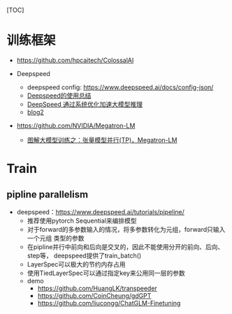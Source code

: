 [TOC]



# 训练框架

- https://github.com/hpcaitech/ColossalAI

- Deepspeed
  - deepspeed config: https://www.deepspeed.ai/docs/config-json/
  - [Deepspeed的使用总结](https://zhuanlan.zhihu.com/p/650824387)
  - [DeepSpeed 通过系统优化加速大模型推理](https://zhuanlan.zhihu.com/p/629644249#%E5%9B%9B%EF%BC%8CDeepspeed%20Inference%20%E6%A8%A1%E5%9D%97%E7%9A%84%E7%89%B9%E6%80%A7)
  - [blog2](https://mp.weixin.qq.com/s/OXKg4f6bEso8E-Rp-m7scg)

- https://github.com/NVIDIA/Megatron-LM
  - [图解大模型训练之：张量模型并行(TP)，Megatron-LM](https://zhuanlan.zhihu.com/p/622212228?utm_campaign=shareopn&utm_medium=social&utm_oi=615941546193850368&utm_psn=1631231489340559360&utm_source=wechat_session)


# Train

## pipline parallelism

- deepspeed：https://www.deepspeed.ai/tutorials/pipeline/
  - 推荐使用pytorch Sequential来编排模型
  - 对于forward的多参数输入的情况，将多参数转化为元组，forward只输入一个元组
    类型的参数
  - 在pipline并行中前向和后向是交叉的，因此不能使用分开的前向、后向、step等，
    deepspeed提供了train_batch()
  - LayerSpec可以极大的节约内存占用
  - 使用TiedLayerSpec可以通过指定key来公用同一层的参数
  - demo
    - https://github.com/HuangLK/transpeeder
    - https://github.com/CoinCheung/gdGPT
    - https://github.com/liucongg/ChatGLM-Finetuning